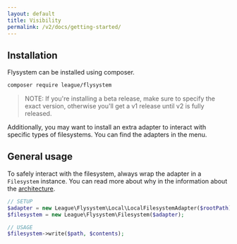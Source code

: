 ```yaml
---
layout: default
title: Visibility
permalink: /v2/docs/getting-started/
---
```


## Installation

Flysystem can be installed using composer.

```bash
composer require league/flysystem
```

> NOTE: If you're installing a beta release, make sure to specify the
> exact version, otherwise you'll get a v1 release until v2 is fully released.

Additionally, you may want to install an extra adapter to interact with specific
types of filesystems. You can find the adapters in the menu.

## General usage

To safely interact with the filesystem, always wrap the adapter
in a `Filesystem` instance. You can read more about why in the
information about the [architecture](/v2/docs/architecture/).

```php
// SETUP
$adapter = new League\Flysystem\Local\LocalFilesystemAdapter($rootPath);
$filesystem = new League\Flysystem\Filesystem($adapter);

// USAGE
$filesystem->write($path, $contents);
```


